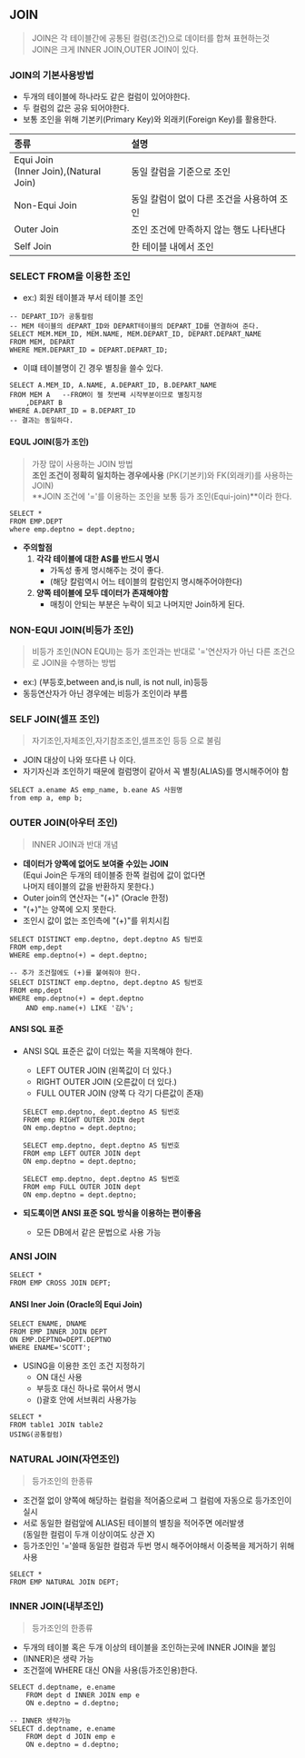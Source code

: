 ## JOIN
> JOIN은 각 테이블간에 공통된 컬럼(조건)으로 데이터를 합쳐 표현하는것<br>JOIN은 크게 INNER JOIN,OUTER JOIN이 있다.

### JOIN의 기본사용방법
- 두개의 테이블에 하나라도 같은 컬럼이 있어야한다.
- 두 컬럼의 값은 공유 되어야한다.
- 보통 조인을 위해 기본키(Primary Key)와 외래키(Foreign Key)를 활용한다.


|종류|설명|
|:---|:---|
|Equi Join<br>(Inner Join),(Natural Join)|동일 칼럼을 기준으로 조인|
|Non-Equi Join|동일 칼럼이 없이 다른 조건을 사용하여 조인|
|Outer Join|조인 조건에 만족하지 않는 행도 나타낸다|
|Self Join|한 테이블 내에서 조인|
### SELECT FROM을 이용한 조인
- ex:) 회원 테이블과 부서 테이블 조인

```
-- DEPART_ID가 공통컬럼
-- MEM 테이블의 dEPART_ID와 DEPART테이블의 DEPART_ID를 연결하여 준다.
SELECT MEM.MEM_ID, MEM.NAME, MEM.DEPART_ID, DEPART.DEPART_NAME
FROM MEM, DEPART
WHERE MEM.DEPART_ID = DEPART.DEPART_ID;
```
- 이떄 테이블명이 긴 경우 별칭을 쓸수 있다.

```
SELECT A.MEM_ID, A.NAME, A.DEPART_ID, B.DEPART_NAME
FROM MEM A   --FROM이 젤 첫번째 시작부분이므로 별칭지정 
    ,DEPART B
WHERE A.DEPART_ID = B.DEPART_ID
-- 결과는 동일하다.
```


#### EQUL JOIN(등가 조인)
> 가장 많이 사용하는 JOIN 방법 <br>
**조인 조건이 정확히 일치하는 경우에사용** (PK(기본키)와 FK(외래키)를 사용하는 JOIN)<br>
**JOIN 조건에 '='를 이용하는 조인을 보통 등가 조인(Equi-join)**이라 한다.

```
SELECT *
FROM EMP.DEPT
where emp.deptno = dept.deptno;
```

- **주의할점**
    1. **각각 테이블에 대한 AS를 반드시 명시**
        - 가독성 좋게 명시해주는 것이 좋다.
        - (해당 칼럼역시 어느 테이블의 칼럼인지 명시해주어야한다)
    2. **양쪽 테이블에 모두 데이터가 존재해야함**
        - 매칭이 안되는 부분은 누락이 되고 나머지만 Join하게 된다.

### NON-EQUI JOIN(비등가 조인)
>비등가 조인(NON EQUI)는 등가 조인과는 반대로 '='연산자가 아닌 다른 조건으로 JOIN을 수행하는 방법<br>
- ex:) (부등호,between and,is null, is not null, in)등등
- 동등연산자가 아닌 경우에는 비등가 조인이라 부름

### SELF JOIN(셀프 조인)
>자기조인,자체조인,자기참조조인,셀프조인 등등 으로 불림
- JOIN 대상이 나와 또다른 나 이다.
- 자기자신과 조인하기 때문에 컬럼명이 같아서 꼭 별칭(ALIAS)를 명시해주어야 함

```
SELECT a.ename AS emp_name, b.eane AS 사원명
from emp a, emp b;
```

### OUTER JOIN(아우터 조인)
>INNER JOIN과 반대 개념
- **데이터가 양쪽에 없어도 보여줄 수있는 JOIN**<br>
    (Equi Join은 두개의 테이블중 한쪽 컬럼에 값이 없다면 <br>나머지 테이블의 값을 반환하지 못한다.)
- Outer join의 연산자는 "(+)" (Oracle 한정)
- "(+)"는 양쪽에 오지 못한다.
- 조인시 값이 없는 조인측에 "(+)"를 위치시킴

```
SELECT DISTINCT emp.deptno, dept.deptno AS 팀번호
FROM emp,dept
WHERE emp.deptno(+) = dept.deptno;

-- 추가 조건절에도 (+)를 붙여줘야 한다.
SELECT DISTINCT emp.deptno, dept.deptno AS 팀번호
FROM emp,dept
WHERE emp.deptno(+) = dept.deptno
    AND emp.name(+) LIKE '김%';
```

#### ANSI SQL 표준
- ANSI SQL 표준은 값이 더있는 쪽을 지목해야 한다.
    - LEFT OUTER JOIN (왼쪽값이 더 있다.)
    - RIGHT OUTER JOIN (오른값이 더 있다.)
    - FULL OUTER JOIN (양쪽 다 각기 다른값이 존재)

    ```
    SELECT emp.deptno, dept.deptno AS 팀번호
    FROM emp RIGHT OUTER JOIN dept
    ON emp.deptno = dept.deptno;

    SELECT emp.deptno, dept.deptno AS 팀번호
    FROM emp LEFT OUTER JOIN dept
    ON emp.deptno = dept.deptno;

    SELECT emp.deptno, dept.deptno AS 팀번호
    FROM emp FULL OUTER JOIN dept
    ON emp.deptno = dept.deptno;
    ```
- **되도록이면 ANSI 표준 SQL 방식을 이용하는 편이좋음**
    - 모든 DB에서 같은 문법으로 사용 가능

### ANSI JOIN

```
SELECT *
FROM EMP CROSS JOIN DEPT;
```

#### ANSI Iner Join (Oracle의 Equi Join)

```
SELECT ENAME, DNAME
FROM EMP INNER JOIN DEPT
ON EMP.DEPTNO=DEPT.DEPTNO
WHERE ENAME='SCOTT';
```

- USING을 이용한 조인 조건 지정하기
    - ON 대신 사용
    - 부등호 대신 하나로 묶어서 명시
    - ()괄호 안에 서브쿼리 사용가능

```
SELECT * 
FROM table1 JOIN table2
USING(공통컬럼)
```

### NATURAL JOIN(자연조인)
> 등가조인의 한종류
- 조건절 없이 양쪽에 해당하는 컬럼을 적어줌으로써 그 컬럼에 자동으로 등가조인이 실시
- 서로 동일한 컬럼앞에 ALIAS된 테이블의 별칭을 적어주면 에러발생<br>(동일한 컬럼이 두개 이상이여도 상관 X)
- 등가조인인 '='쓸때 동일한 컬럼과 두번 명시 해주어야해서 이중복을 제거하기 위해 사용

```
SELECT *
FROM EMP NATURAL JOIN DEPT;
```

### INNER JOIN(내부조인)
> 등가조인의 한종류
- 두개의 테이블 혹은 두개 이상의 테이블을 조인하는곳에 INNER JOIN을 붙임
- (INNER)은 생략 가능
- 조건절에 WHERE 대신 ON을 사용(등가조인용)한다.

```
SELECT d.deptname, e.ename
    FROM dept d INNER JOIN emp e
    ON e.deptno = d.deptno;

-- INNER 생략가능
SELECT d.deptname, e.ename
    FROM dept d JOIN emp e
    ON e.deptno = d.deptno;

```